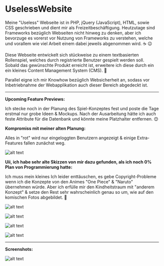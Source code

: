 # UselessWebsite

Meine "Useless" Webseite ist in PHP, jQuery (JavaScript), HTML, sowie CSS geschrieben und dient mir als Freizeitbeschäftigung. Heutzutage sind Frameworks bezüglich Webseiten nicht hinweg zu denken, aber ich bevorzuge es vorerst vor Nutzung von Frameworks zu verstehen, welche und vorallem wie viel Arbeit einem dabei jeweils abgenommen wird. :coffee: :wink:

Diese Webseite entwickelt sich stückweise zu einem textbasierten Rollenspiel, welches durch registrierte Benutzer gespielt werden soll. Sobald das gewünschte Produkt erreicht ist, erweitere ich diese durch ein ein kleines Content Management System (CMS). :blossom:

Parallel eigne ich mir Knowhow bezüglich Websicherheit an, sodass vor Inbetriebnahme der Webapplikation auch dieser Bereich abgedeckt ist.

-------------------------------------------------------------------------------------------------------------------
**Upcoming Feature Previews:** 


Ich stecke noch in der Planung des Spiel-Konzeptes fest und poste die Tage erstmal nur grobe Ideen & Mockups. Nach der Ausarbeitung hätte ich auch feste Attribute für die Datenbank und könnte meine Platzhalter entfernen. :blush:

**Kompromiss mit meiner alten Planung:**

Alles in "rot" wird nur eingeloggten Benutzern angezeigt & einige Extra-Features fallen zunächst weg.

![alt text](https://s20.directupload.net/images/210725/ucuptyhu.jpg) 


**Uii, ich habe sehr alte Skizzen von mir dazu gefunden, als ich noch 0% Plan von Programmierung hatte:**

Ich muss mein kleines Ich leider enttäuschen, es gebe Copyright-Probleme wenn ich die Konzepte von den Animes "One Piece" & "Naruto" übernehmen würde. Aber ich erfülle mir den Kindheitstraum mit "anderem Konzept" & setze den Rest sehr wahrscheinlich genau so um, wie auf den komischen Fotos abgebildet. :eyes:

![alt text](https://s20.directupload.net/images/210725/vzs83tud.jpg) 

![alt text](https://s20.directupload.net/images/210725/thjitwmc.jpg) 

![alt text](https://s20.directupload.net/images/210725/ch5cu7gp.jpg) 

![alt text](https://s20.directupload.net/images/210725/wkq7fmm8.jpg) 

-------------------------------------------------------------------------------------------------------------------
**Screenshots:**


![alt text](https://s18.directupload.net/images/210405/7viw9ryz.jpg) 
